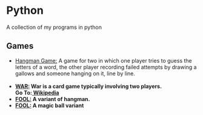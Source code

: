 # Python
A collection of my programs in python

<h2>Games</h2>

<ul>
  <li>
    <a href="MyHangman.py">Hangman Game:</a>
    A game for two in which one player tries to guess the letters of a word, the other player recording failed attempts by drawing a gallows and someone hanging on it, line by line.
  </li>
  <br>
  
<li>
<a href="MyCardWar.py"><b>WAR:<b></a> 
War is a card game typically involving two players.
<br>
Go To:<a href="https://en.wikipedia.org/wiki/War_(card_game)"> Wikipedia</a>
</li>

 <li>
    <a href="fool.py">FOOL:</a>
    A variant of hangman.
  </li>
  
  <li>
    <a href="magicball_fate.py">FOOL:</a>
    A magic ball variant
  </li>
  
  

</ul>
  
